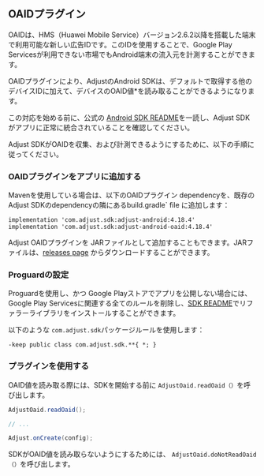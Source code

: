 ## OAIDプラグイン

OAIDは、HMS（Huawei Mobile Service）バージョン2.6.2以降を搭載した端末で利用可能な新しい広告IDです。このIDを使用することで、Google Play Servicesが利用できない市場でもAndroid端末の流入元を計測することができます。 

OAIDプラグインにより、AdjustのAndroid SDKは、デフォルトで取得する他のデバイスIDに加えて、デバイスのOAID値*を読み取ることができるようになります。 

この対応を始める前に、公式の [Android SDK README][readme]を一読し、Adjust SDKがアプリに正常に統合されていることを確認してください。

Adjust SDKがOAIDを収集、および計測できるようにするために、以下の手順に従ってください。

### OAIDプラグインをアプリに追加する

Mavenを使用している場合は、以下のOAIDプラグイン dependencyを、既存のAdjust SDKのdependencyの隣にあるbuild.gradle` file に追加します：

```
implementation 'com.adjust.sdk:adjust-android:4.18.4'
implementation 'com.adjust.sdk:adjust-android-oaid:4.18.4'
```

Adjust OAIDプラグインを JARファイルとして追加することもできます。JARファイルは、[releases page][releases] からダウンロードすることができます。

### Proguardの設定

Proguardを使用し、かつ Google Playストアでアプリを公開しない場合には、Google Play Servicesに関連する全てのルールを削除し、[SDK README][readme proguard]でリファラーライブラリをインストールすることができます。

以下のような `com.adjust.sdk`パッケージルールを使用します：

```
-keep public class com.adjust.sdk.**{ *; }
```

### プラグインを使用する

OAID値を読み取る際には、SDKを開始する前に `AdjustOaid.readOaid（）`を呼び出します。

```java
AdjustOaid.readOaid();

// ...

Adjust.onCreate(config);
```

SDKがOAID値を読み取らないようにするためには、 `AdjustOaid.doNotReadOaid（）`を呼び出します。


[readme]:    ../../japanese/README.md
[releases]:  https://github.com/adjust/android_sdk/releases
[readme proguard]: ../../japanese/README.md#qs-proguard
